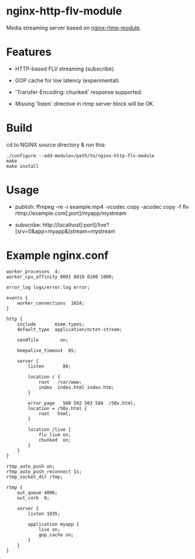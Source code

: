 # nginx-http-flv-module

Media streaming server based on [nginx-rtmp-module](https://github.com/arut/nginx-rtmp-module).

# Features

* HTTP-based FLV streaming (subscribe).

* GOP cache for low latency (experimental).

* 'Transfer-Encoding: chunked' response supported.

* Missing 'listen' directive in rtmp server block will be OK.

# Build

cd to NGINX source directory & run this:

    ./configure --add-module=/path/to/nginx-http-flv-module
    make
    make install

# Usage

* publish: ffmpeg -re -i example.mp4 -vcodec copy -acodec copy -f flv rtmp://example.com[:port]/myapp/mystream

* subscribe: http://localhost[:port]/live?[srv=0&app=myapp&]stream=mystream

# Example nginx.conf

    worker_processes  4;
    worker_cpu_affinity 0001 0010 0100 1000;

    error_log logs/error.log error;

    events {
        worker_connections  1024;
    }

    http {
        include       mime.types;
        default_type  application/octet-stream;

        sendfile        on;

        keepalive_timeout  65;

        server {
            listen       80;

            location / {
                root   /var/www;
                index  index.html index.htm;
            }

            error_page   500 502 503 504  /50x.html;
            location = /50x.html {
                root   html;
            }

            location /live {
                flv_live on;
                chunked  on;
            }
        }
    }

    rtmp_auto_push on;
    rtmp_auto_push_reconnect 1s;
    rtmp_socket_dir /tmp;

    rtmp {
        out_queue 4096;
        out_cork  8;

        server {
            listen 1935;

            application myapp {
                live on;
                gop_cache on;
            }
        }
    }

